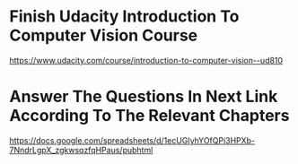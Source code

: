 # Finish Udacity Introduction To Computer Vision Course

https://www.udacity.com/course/introduction-to-computer-vision--ud810

# Answer The Questions In Next Link According To The Relevant Chapters

https://docs.google.com/spreadsheets/d/1ecUGIyhYOfQPi3HPXb-7NndrLgpX_zgkwsqzfqHPaus/pubhtml